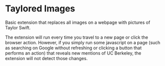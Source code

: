 # Taylored Images

Basic extension that replaces all images on a webpage with pictures of Taylor Swift.

The extension will run every time you travel to a new page or click the browser action. However, if you simply run some javascript on a page (such as searching on Google without refreshing or clicking a button that performs an action) that reveals new mentions of UC Berkeley, the extension will not detect those changes.
